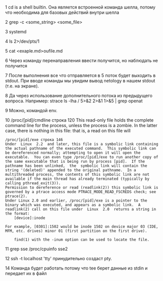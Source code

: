 1   cd is a shell builtin. Она является встроенной команда шелла, потому что необходима для базовых действий внутри шелла

2   grep -c <some_string> <some_file>

3   systemd

4   ls 2>/dev/pts/1

5   cat <exaple.md>oufile.md

6   Через команду перенаправления ввести получится, но наблюдать не получится

7   После выполнения все что отправляется в 5 поток будет выходить в stdout. При вводе команды мы увидим вывод netology в нашем stdout (т.е. на экране).

8   Да через использование дополнительного потока из предыдущего вопроса. 
    Например:
    strace ls -lha / 5>&2 2>&1 1>&5 | grep openat
    
9   Можно, командой env.

10  /proc/[pid]/cmdline строка 120
    This read-only file holds the complete command line for the process, unless the process is a zombie.  In the latter case, there is nothing in this file: that is, a read on this file will
    
    /proc/[pid]/exe строка 146
    Under  Linux  2.2  and later, this file is a symbolic link containing the actual pathname of the executed command.  This symbolic link can be dereferenced normally; attempting to open it will open the executable.  You can even type /proc/[pid]/exe to run another copy of the same executable that is being run by process [pid].  If the pathname has been unlinked,  the  symbolic link will contain the string '(deleted)' appended to the original pathname.  In a multithreaded process, the contents of this symbolic link are not available if the main thread has already terminated (typically by calling pthread_exit(3)).
    Permission to dereference or read (readlink(2)) this symbolic link is governed by a ptrace access mode PTRACE_MODE_READ_FSCREDS check; see ptrace(2).
    Under Linux 2.0 and earlier, /proc/[pid]/exe is a pointer to the binary which was executed, and appears as a symbolic link.  A readlink(2) call on this file under  Linux  2.0  returns a string in the format:
        [device]:inode

    For example, [0301]:1502 would be inode 1502 on device major 03 (IDE, MFM, etc. drives) minor 01 (first partition on the first drive).

        find(1) with the -inum option can be used to locate the file.

11  grep sse /proc/cpuinfo 
    sse2

12  ssh -t localhost 'tty' принудительно создаст pty. 


14  Команда будет работать потому что tee берет данные из stdin и передает их в файл
